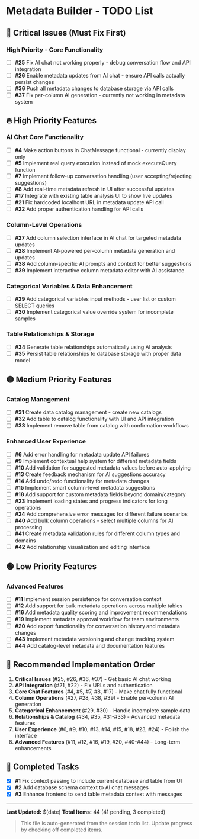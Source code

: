 # Metadata Builder - TODO List

## 🚨 Critical Issues (Must Fix First)

### High Priority - Core Functionality

- [ ] **#25** Fix AI chat not working properly - debug conversation flow and API integration
- [ ] **#26** Enable metadata updates from AI chat - ensure API calls actually persist changes
- [ ] **#36** Push all metadata changes to database storage via API calls
- [ ] **#37** Fix per-column AI generation - currently not working in metadata system

## 🔥 High Priority Features

### AI Chat Core Functionality
- [ ] **#4** Make action buttons in ChatMessage functional - currently display only
- [ ] **#5** Implement real query execution instead of mock executeQuery function
- [ ] **#7** Implement follow-up conversation handling (user accepting/rejecting suggestions)
- [ ] **#8** Add real-time metadata refresh in UI after successful updates
- [ ] **#17** Integrate with existing table analysis UI to show live updates
- [ ] **#21** Fix hardcoded localhost URL in metadata update API call
- [ ] **#22** Add proper authentication handling for API calls

### Column-Level Operations
- [ ] **#27** Add column selection interface in AI chat for targeted metadata updates
- [ ] **#28** Implement AI-powered per-column metadata generation and updates
- [ ] **#38** Add column-specific AI prompts and context for better suggestions
- [ ] **#39** Implement interactive column metadata editor with AI assistance

### Categorical Variables & Data Enhancement
- [ ] **#29** Add categorical variables input methods - user list or custom SELECT queries
- [ ] **#30** Implement categorical value override system for incomplete samples

### Table Relationships & Storage
- [ ] **#34** Generate table relationships automatically using AI analysis
- [ ] **#35** Persist table relationships to database storage with proper data model

## 🟡 Medium Priority Features

### Catalog Management
- [ ] **#31** Create data catalog management - create new catalogs
- [ ] **#32** Add table to catalog functionality with UI and API integration
- [ ] **#33** Implement remove table from catalog with confirmation workflows

### Enhanced User Experience
- [ ] **#6** Add error handling for metadata update API failures
- [ ] **#9** Implement contextual help system for different metadata fields
- [ ] **#10** Add validation for suggested metadata values before auto-applying
- [ ] **#13** Create feedback mechanism for AI suggestions accuracy
- [ ] **#14** Add undo/redo functionality for metadata changes
- [ ] **#15** Implement smart column-level metadata suggestions
- [ ] **#18** Add support for custom metadata fields beyond domain/category
- [ ] **#23** Implement loading states and progress indicators for long operations
- [ ] **#24** Add comprehensive error messages for different failure scenarios
- [ ] **#40** Add bulk column operations - select multiple columns for AI processing
- [ ] **#41** Create metadata validation rules for different column types and domains
- [ ] **#42** Add relationship visualization and editing interface

## 🟢 Low Priority Features

### Advanced Features
- [ ] **#11** Implement session persistence for conversation context
- [ ] **#12** Add support for bulk metadata operations across multiple tables
- [ ] **#16** Add metadata quality scoring and improvement recommendations
- [ ] **#19** Implement metadata approval workflow for team environments
- [ ] **#20** Add export functionality for conversation history and metadata changes
- [ ] **#43** Implement metadata versioning and change tracking system
- [ ] **#44** Add catalog-level metadata and documentation features

## 🎯 Recommended Implementation Order

1. **Critical Issues** (#25, #26, #36, #37) - Get basic AI chat working
2. **API Integration** (#21, #22) - Fix URLs and authentication
3. **Core Chat Features** (#4, #5, #7, #8, #17) - Make chat fully functional
4. **Column Operations** (#27, #28, #38, #39) - Enable per-column AI generation
5. **Categorical Enhancement** (#29, #30) - Handle incomplete sample data
6. **Relationships & Catalog** (#34, #35, #31-#33) - Advanced metadata features
7. **User Experience** (#6, #9, #10, #13, #14, #15, #18, #23, #24) - Polish the interface
8. **Advanced Features** (#11, #12, #16, #19, #20, #40-#44) - Long-term enhancements

## 📝 Completed Tasks

- [x] **#1** Fix context passing to include current database and table from UI
- [x] **#2** Add database schema context to AI chat messages  
- [x] **#3** Enhance frontend to send table metadata context with messages

---

**Last Updated:** $(date)
**Total Items:** 44 (41 pending, 3 completed)

> This file is auto-generated from the session todo list. Update progress by checking off completed items.